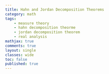 ```yaml
---
title: Hahn and Jordan Decomposition Theorems
category: math
tags: 
    - measure theory
    - hahn decomposition theorme
    - jordan decomposition theorem
    - real analysis
mathjax: true
comments: true
layout: single
classes: wide
toc: false
published: true
---
```


<!-- <object data="{{ site.url }}{{ site.baseurl }}/assets/pdfs/Hausdorff_s_Maximality_Theorem.pdf" width="1000" height="1000" type="application/pdf"></object> -->

<!-- 
<a href="/assets/pdfs/Hausdorff_s_Maximality_Theorem.pdf" class="image fit"></a> -->

<html>
<body>
</body>
<script type="text/javascript">
    document.location = "/assets/pdfs/Hahn_and_Jordan_Decomposition_Theorems.pdf"
</script>
</html>
